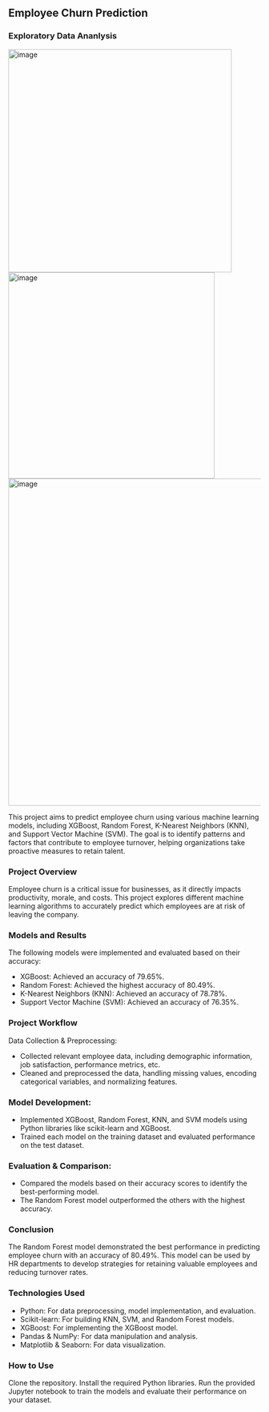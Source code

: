 ## Employee Churn Prediction

### Exploratory Data Ananlysis

<img width="446" alt="image" src="https://github.com/user-attachments/assets/802a6361-8da9-4304-9ec6-f575de6a73e6">

<img width="412" alt="image" src="https://github.com/user-attachments/assets/292d9bec-5bad-4a8b-9bc1-ba76f5c29ac9">

<img width="654" alt="image" src="https://github.com/user-attachments/assets/c9ed1125-a4c6-4dbf-9bef-e3837425aa9f">

This project aims to predict employee churn using various machine learning models, including XGBoost, Random Forest, K-Nearest Neighbors (KNN), and Support Vector Machine (SVM). The goal is to identify patterns and factors that contribute to employee turnover, helping organizations take proactive measures to retain talent.

### Project Overview
Employee churn is a critical issue for businesses, as it directly impacts productivity, morale, and costs. This project explores different machine learning algorithms to accurately predict which employees are at risk of leaving the company.

### Models and Results
The following models were implemented and evaluated based on their accuracy:

* XGBoost: Achieved an accuracy of 79.65%.
* Random Forest: Achieved the highest accuracy of 80.49%.
* K-Nearest Neighbors (KNN): Achieved an accuracy of 78.78%.
* Support Vector Machine (SVM): Achieved an accuracy of 76.35%.

### Project Workflow
Data Collection & Preprocessing:
* Collected relevant employee data, including demographic information, job satisfaction, performance metrics, etc.
* Cleaned and preprocessed the data, handling missing values, encoding categorical variables, and normalizing features.

### Model Development:
* Implemented XGBoost, Random Forest, KNN, and SVM models using Python libraries like scikit-learn and XGBoost.
* Trained each model on the training dataset and evaluated performance on the test dataset.

### Evaluation & Comparison:

* Compared the models based on their accuracy scores to identify the best-performing model.
* The Random Forest model outperformed the others with the highest accuracy.

### Conclusion
The Random Forest model demonstrated the best performance in predicting employee churn with an accuracy of 80.49%. This model can be used by HR departments to develop strategies for retaining valuable employees and reducing turnover rates.

### Technologies Used
* Python: For data preprocessing, model implementation, and evaluation.
* Scikit-learn: For building KNN, SVM, and Random Forest models.
* XGBoost: For implementing the XGBoost model.
* Pandas & NumPy: For data manipulation and analysis.
* Matplotlib & Seaborn: For data visualization.

### How to Use
Clone the repository.
Install the required Python libraries.
Run the provided Jupyter notebook to train the models and evaluate their performance on your dataset.


